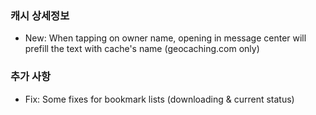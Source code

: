 ### 캐시 상세정보
- New: When tapping on owner name, opening in message center will prefill the text with cache's name (geocaching.com only)

### 추가 사항
- Fix: Some fixes for bookmark lists (downloading & current status)
